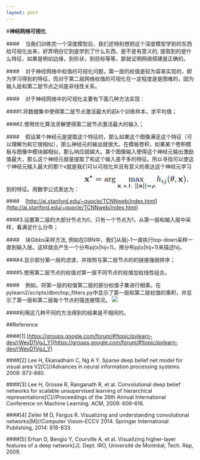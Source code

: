 ```yaml
---
layout: post 
---
```

#**神经网络可视化**

####&nbsp;&nbsp;&nbsp;&nbsp;当我们训练完一个深度模型后，我们还特别想把这个深度模型学到的东西给可视化出来，好弄明白它到底学到了什么东西，是不是有意义的, 提取到的是什么特征，如果是例如边缘，到形状，到目标等等，那就证明网络搭建是正确的。

####&nbsp;&nbsp;&nbsp;&nbsp;对于神经网络中权值的可视化问题，第一层的权值是较为容易实现的，即为学习得到的特征，而对于第二层网络权值的可视化在一定程度是是困难的，因为输入层和第二层节点之间是非线性关系。

####&nbsp;&nbsp;&nbsp;&nbsp;对于神经网络中的可视化主要有下面几种方法实现：

####1.将数据集中使得第二层节点激活最大的前k个训练样本，求平均值；

####2.使用优化算法求解使得第二层节点激活最大的输入；

####&nbsp;&nbsp;&nbsp;&nbsp;假设某个神经元是提取这个特征的，那么如果这个图像满足这个特征（可以理解为和它很相似），那么神经元的输出就很大。在模板卷积，如果某个卷积模板与图像中模块越相似，那么响应就越大。某个图像输入使得这个神经元输出激励值最大，那么这个神经元就是提取了和这个输入差不多的特征。所以寻找可以使这个神经元输入最大的那个x就是我们可以可视化并且有意义的表达这个神经元学习到的特征。用数学公式表达为：
![a](../images/max.jpg)

####&nbsp;&nbsp;&nbsp;&nbsp;[http://ai.stanford.edu/~quocle/TCNNweb/index.html](http://ai.stanford.edu/~quocle/TCNNweb/index.html)

####3.设置第二层的大部分节点为0，只有一个节点为1，从第一层和输入层中采样，看满足什么分布；

####&nbsp;&nbsp;&nbsp;&nbsp;块Gibbs采样方法, 例如在DBN中，我们从层j-1一直执行top-down采样一直到输入层。这样就会产生一个分布pj(x|hij=1)。用分布pj(x|hij=1)来描述hij，

####4.显示部分第一层的滤波，并按照与第二层节点的的链接强弱排序；

####5.使用第二层节点的权值对第一层不同节点的权值加权线性组合。

####&nbsp;&nbsp;&nbsp;&nbsp;例如，将第一层的权值第二层的部分权值子集进行相乘。在pylearn2/scripts/dbm/top_filters.py中显示了第一层和第二层权值的乘积，并显示了第一层和第二层每个节点的强连接情况。
![](../images/visuzing-1.jpg)

####利用这几种不同的方法得到的结果是不相同的。

##Reference

####[1] [https://groups.google.com/forum/#!topic/pylearn-dev/rWeyD1VgJ_Y](https://groups.google.com/forum/#!topic/pylearn-dev/rWeyD1VgJ_Y)

####[2] Lee H, Ekanadham C, Ng A Y. Sparse deep belief net model for visual area V2[C]//Advances in neural information processing systems. 2008: 873-880.

####[3] Lee H, Grosse R, Ranganath R, et al. Convolutional deep belief networks for scalable unsupervised learning of hierarchical representations[C]//Proceedings of the 26th Annual International Conference on Machine Learning. ACM, 2009: 609-616.

####[4] Zeiler M D, Fergus R. Visualizing and understanding convolutional networks[M]//Computer Vision–ECCV 2014. Springer International Publishing, 2014: 818-833.

####[5] Erhan D, Bengio Y, Courville A, et al. Visualizing higher-layer features of a deep network[J]. Dept. IRO, Université de Montréal, Tech. Rep, 2009.